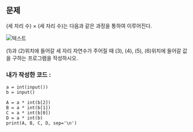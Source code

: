 <h2>문제</h2>    
(세 자리 수) × (세 자리 수)는 다음과 같은 과정을 통하여 이루어진다.

![텍스트](https://www.acmicpc.net/upload/images/f5NhGHVLM4Ix74DtJrwfC97KepPl27s%20(1).png)

(1)과 (2)위치에 들어갈 세 자리 자연수가 주어질 때 (3), (4), (5), (6)위치에 들어갈 값을 구하는 프로그램을 작성하시오.   
<h3>내가 작성한 코드 : </h3>

```
a = int(input())
b = input()

A = a * int(b[2])
B = a * int(b[1])
C = a * int(b[0])
D = a * int(b)
print(A, B, C, D, sep='\n')
```

